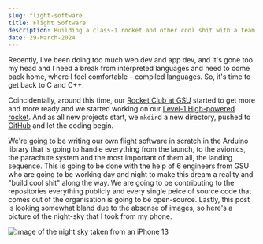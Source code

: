 ```yaml
---
slug: flight-software
title: Flight Software
description: Building a class-1 rocket and other cool shit with a team of engineers
date: 29-March-2024
---
```


Recently, I've been doing too much web dev and app dev, and it's gone too my head and I need a break from interpreted languages and need to come back home, where I feel comfortable – compiled languages. So, it's time to get back to C and C++.

Coincidentally, around this time, our [Rocket Club at GSU](https://rocket-tech-gsu.github.io/) started to get more and more ready and we started working on our [Level-1 High-powered rocket](https://www.nar.org/high-power-rocketry-info/level-1-hpr-certification-procedures/). And as all new projects start, we `mkdir`d a new directory, pushed to [GitHub](https://github.com/rocket-tech-gsu) and let the coding begin.

We're going to be writing our own flight software in scratch in the Arduino library that is going to handle everything from the launch, to the avionics, the parachute system and the most important of them all, the landing sequence. This is going to be done with the help of 6 engineers from GSU who are going to be working day and night to make this dream a reality and "build cool shit" along the way. We are going to be contributing to the repositories everything publicly and every single peice of source code that comes out of the organisation is going to be open-source. Lastly, this post is looking somewhat bland due to the absense of images, so here's a picture of the night-sky that I took from my phone.

![image of the night sky taken from an iPhone 13](https://i.ibb.co/KVgWVqr/image.png)
